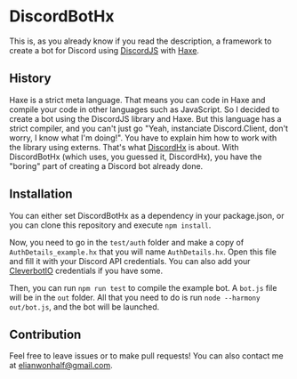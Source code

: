 # DiscordBotHx

This is, as you already know if you read the description, a framework to create a bot for Discord using [DiscordJS](https://github.com/hydrabolt/discord.js) with [Haxe](http://haxe.org/).

## History
Haxe is a strict meta language. That means you can code in Haxe and compile your code in other languages such as JavaScript. So I decided to create a bot using the DiscordJS library and Haxe. But this language has a strict compiler, and you can't just go "Yeah, instanciate Discord.Client, don't worry, I know what I'm doing!". You have to explain him how to work with the library using externs. That's what [DiscordHx](https://github.com/ElianWonhalf/DiscordHx) is about. With DiscordBotHx (which uses, you guessed it, DiscordHx), you have the "boring" part of creating a Discord bot already done.

## Installation
You can either set DiscordBotHx as a dependency in your package.json, or you can clone this repository and execute `npm install`.

Now, you need to go in the `test/auth` folder and make a copy of `AuthDetails_example.hx` that you will name `AuthDetails.hx`. Open this file and fill it with your Discord API credentials. You can also add your [CleverbotIO](https://cleverbot.io/) credentials if you have some.

Then, you can run `npm run test` to compile the example bot. A `bot.js` file will be in the `out` folder. All that you need to do is run `node --harmony out/bot.js`, and the bot will be launched.

## Contribution
Feel free to leave issues or to make pull requests! You can also contact me at elianwonhalf@gmail.com.